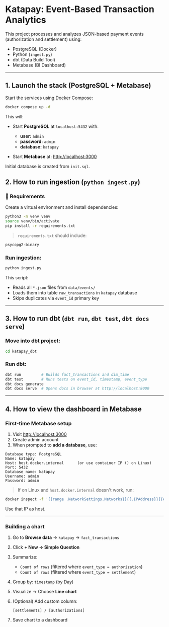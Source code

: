 # Katapay: Event-Based Transaction Analytics

This project processes and analyzes JSON-based payment events (authorization and settlement) using:

- PostgreSQL (Docker)
- Python (`ingest.py`)
- dbt (Data Build Tool)
- Metabase (BI Dashboard)

---

## 1. Launch the stack (PostgreSQL + Metabase)

Start the services using Docker Compose:

```bash
docker compose up -d
```

This will:

* Start **PostgreSQL** at `localhost:5432` with:

  * **user:** `admin`
  * **password:** `admin`
  * **database:** `katapay`
* Start **Metabase** at: [http://localhost:3000](http://localhost:3000)

Initial database is created from `init.sql`.

## 2. How to run ingestion (`python ingest.py`)

### 🔧 Requirements

Create a virtual environment and install dependencies:

```bash
python3 -m venv venv
source venv/bin/activate
pip install -r requirements.txt
```

> `requirements.txt` should include:

```txt
psycopg2-binary
```

### Run ingestion:

```bash
python ingest.py
```

This script:

* Reads all `*.json` files from `data/events/`
* Loads them into table `raw_transactions` in `katapay` database
* Skips duplicates via `event_id` primary key

---

## 3. How to run dbt (`dbt run`, `dbt test`, `dbt docs serve`)

### Move into dbt project:

```bash
cd katapay_dbt
```

### Run dbt:

```bash
dbt run         # Builds fact_transactions and dim_time
dbt test        # Runs tests on event_id, timestamp, event_type
dbt docs generate
dbt docs serve  # Opens docs in browser at http://localhost:8000
```

---

## 4. How to view the dashboard in Metabase

### First-time Metabase setup

1. Visit [http://localhost:3000](http://localhost:3000)
2. Create admin account
3. When prompted to **add a database**, use:

```
Database type: PostgreSQL
Name: katapay
Host: host.docker.internal      (or use container IP () on Linux)
Port: 5432
Database name: katapay
Username: admin
Password: admin
```

> If on Linux and `host.docker.internal` doesn't work, run:

```bash
docker inspect -f '{{range .NetworkSettings.Networks}}{{.IPAddress}}{{end}}' katapay-db
```

Use that IP as host.

---

### Building a chart

1. Go to **Browse data** → `katapay` → `fact_transactions`
2. Click **+ New → Simple Question**
3. Summarize:

   * `Count of rows` (filtered where `event_type = authorization`)
   * `Count of rows` (filtered where `event_type = settlement`)
4. Group by: `timestamp` (by Day)
5. Visualize → Choose **Line chart**
6. (Optional) Add custom column:

   ```text
   [settlements] / [authorizations]
   ```
7. Save chart to a dashboard
